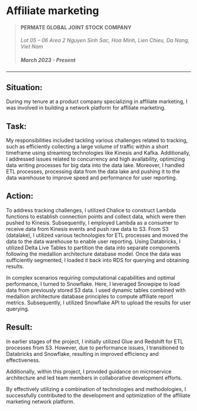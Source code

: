# Affiliate marketing

> #### PERMATE GLOBAL JOINT STOCK COMPANY
> *Lot 05 – 06 Area 2 Nguyen Sinh Sac, Hoa Minh, Lien Chieu, Da Nang, Viet Nam*
> ##### March 2023 - Present
---

## Situation:

During my tenure at a product company specializing in affiliate marketing, I was involved in building a network platform
for affiliate marketing.

## Task:

My responsibilities included tackling various challenges related to tracking, such as efficiently collecting a large
volume of traffic within a short timeframe using streaming technologies like Kinesis and Kafka. Additionally, I
addressed issues related to concurrency and high availability, optimizing data writing processes for big data into the
data lake. Moreover, I handled ETL processes, processing data from the data lake and pushing it to the data warehouse to
improve speed and performance for user reporting.

## Action:

To address tracking challenges, I utilized Chalice to construct Lambda functions to establish connection points and
collect data, which were then pushed to Kinesis. Subsequently, I employed Lambda as a consumer to receive data from
Kinesis events and push raw data to S3. From S3 (datalake), I utilized various technologies for ETL processes and moved
the data to the data warehouse to enable user reporting. Using Databricks, I utilized Delta Live Tables to partition the
data into separate components following the medallion architecture database model. Once the data was sufficiently
segmented, I loaded it back into RDS for querying and obtaining results.

In complex scenarios requiring computational capabilities and optimal performance, I turned to Snowflake. Here, I
leveraged Snowpipe to load data from previously stored S3 data. I used dynamic tables combined with medallion
architecture database principles to compute affiliate report metrics. Subsequently, I utilized Snowflake API to upload
the results for user querying.

## Result:

In earlier stages of the project, I initially utilized Glue and Redshift for ETL processes from S3. However, due to
performance issues, I transitioned to Databricks and Snowflake, resulting in improved efficiency and effectiveness.

Additionally, within this project, I provided guidance on microservice architecture and led team members in
collaborative development efforts.

By effectively utilizing a combination of technologies and methodologies, I successfully contributed to the development
and optimization of the affiliate marketing network platform.